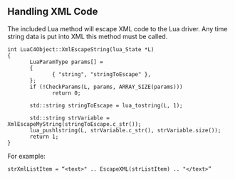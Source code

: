## Handling XML Code

The included Lua method will escape XML code to the Lua driver. Any time string data is put into XML this method must be called.

	int LuaC4Object::XmlEscapeString(lua_State *L)
	{
	       LuaParamType params[] =
	       {
	              { "string", "stringToEscape" },
	       };
	       if (!CheckParams(L, params, ARRAY_SIZE(params)))
	              return 0;
	
	       std::string stringToEscape = lua_tostring(L, 1);
	
	       std::string strVariable = XmlEscapeMyString(stringToEscape.c_str());
	       lua_pushlstring(L, strVariable.c_str(), strVariable.size());
	       return 1;
	}

For example:

`strXmlListItem = “<text>" .. EscapeXML(strListItem) .. "</text>”`